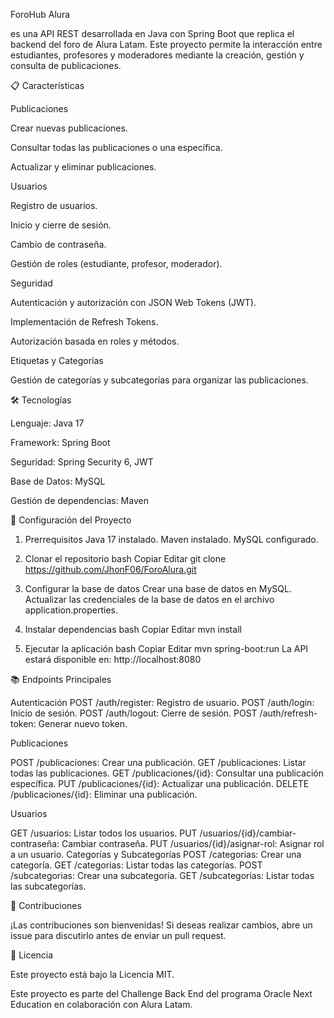 
ForoHub Alura


es una API REST desarrollada en Java con Spring Boot que replica el backend del foro de Alura Latam. Este proyecto permite la interacción entre estudiantes, profesores y moderadores mediante la creación, gestión y consulta de publicaciones.

📋 Características

Publicaciones

Crear nuevas publicaciones.

Consultar todas las publicaciones o una específica.

Actualizar y eliminar publicaciones.

Usuarios

Registro de usuarios.

Inicio y cierre de sesión.

Cambio de contraseña.

Gestión de roles (estudiante, profesor, moderador).

Seguridad

Autenticación y autorización con JSON Web Tokens (JWT).

Implementación de Refresh Tokens.

Autorización basada en roles y métodos.

Etiquetas y Categorías

Gestión de categorías y subcategorías para organizar las publicaciones.


🛠️ Tecnologías

Lenguaje: Java 17

Framework: Spring Boot

Seguridad: Spring Security 6, JWT

Base de Datos: MySQL

Gestión de dependencias: Maven


🚀 Configuración del Proyecto
1. Prerrequisitos
Java 17 instalado.
Maven instalado.
MySQL configurado.

2. Clonar el repositorio
bash
Copiar
Editar
git clone https://github.com/JhonF06/ForoAlura.git

3. Configurar la base de datos
Crear una base de datos en MySQL.
Actualizar las credenciales de la base de datos en el archivo application.properties.

4. Instalar dependencias
bash
Copiar
Editar
mvn install

5. Ejecutar la aplicación
bash
Copiar
Editar
mvn spring-boot:run
La API estará disponible en: http://localhost:8080


📚 Endpoints Principales

Autenticación
POST /auth/register: Registro de usuario.
POST /auth/login: Inicio de sesión.
POST /auth/logout: Cierre de sesión.
POST /auth/refresh-token: Generar nuevo token.

Publicaciones

POST /publicaciones: Crear una publicación.
GET /publicaciones: Listar todas las publicaciones.
GET /publicaciones/{id}: Consultar una publicación específica.
PUT /publicaciones/{id}: Actualizar una publicación.
DELETE /publicaciones/{id}: Eliminar una publicación.

Usuarios

GET /usuarios: Listar todos los usuarios.
PUT /usuarios/{id}/cambiar-contraseña: Cambiar contraseña.
PUT /usuarios/{id}/asignar-rol: Asignar rol a un usuario.
Categorías y Subcategorías
POST /categorias: Crear una categoría.
GET /categorias: Listar todas las categorías.
POST /subcategorias: Crear una subcategoría.
GET /subcategorias: Listar todas las subcategorías.

🤝 Contribuciones

¡Las contribuciones son bienvenidas! Si deseas realizar cambios, abre un issue para discutirlo antes de enviar un pull request.


📝 Licencia

Este proyecto está bajo la Licencia MIT.

Este proyecto es parte del Challenge Back End del programa Oracle Next Education en colaboración con Alura Latam.

